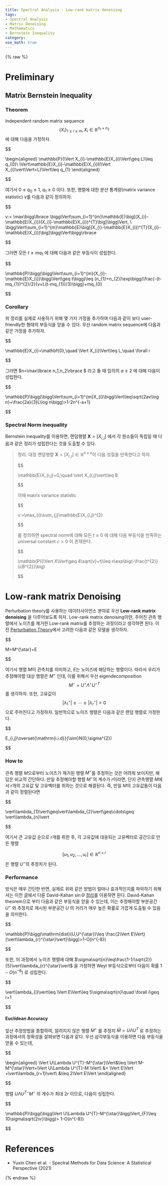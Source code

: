 ```yaml
---
title: Spectral Analysis - Low-rank matrix denoising
tags:
- Spectral Analysis
- Matrix Denoising
- Mathematics
- Bernstein Inequality
category: 
use_math: true
---
```

{% raw %}
# Preliminary
## Matrix Bernstein Inequality
### Theorem
Independent random matrix sequence $$\lbrace X_{i}\rbrace _{1\leq i\leq m}, X_{i}\in\mathbb{R}^{n_{1}\times n_{2}}$$ 에 대해 다음을 가정하자.


$$

\begin{aligned}
\mathbb{P}(\Vert X_{i}-\mathbb{E}X_{i}\Vert\geq L)\leq q_{0}\\
\Vert\mathbb{E}X_{i}-\mathbb{E}X_{i}I(\Vert X_{i}\vert\Vert<L)\Vert\leq q_{1}
\end{aligned}


$$

여기서 $0\leq q_{0}\leq 1$, $q_{1}\geq 0$ 이다. 또한, 행렬에 대한 분산 통계량(matrix variance statistic) $v$를 다음과 같이 정의하자.

$$

v:= \max\bigg\lbrace \bigg\Vert\sum_{i=1}^{m}\mathbb{E}\big[(X_{i}-\mathbb{E}X_{i})(X_{i}-\mathbb{E}X_{i})^{T}\big]\bigg\Vert, \\ \bigg\Vert\sum_{i=1}^{m}\mathbb{E}\big[(X_{i}-\mathbb{E}X_{i})^{T}(X_{i}-\mathbb{E}X_{i})\big]\bigg\Vert\bigg\rbrace 


$$

그러면 모든 $t\geq mq_{1}$ 에 대해 다음과 같은 부등식이 성립한다.

$$

\mathbb{P}\bigg(\bigg\Vert\sum_{i=1}^{m}(X_{i}-\mathbb{E}X_{i})\bigg\Vert\geq t\bigg)\leq (n_{1}+n_{2})\exp\bigg(\frac{-(t-mq_{1})^{2}/2}{v+L(t-mq_{1})/3}\bigg)+mq_{0}


$$

### Corollary
위 정리를 실제로 사용하기 위해 몇 가지 가정을 추가하여 다음과 같이 보다 user-friendly한 형태의 부등식을 얻을 수 있다. 우선 random matrix sequence에 다음과 같은 가정을 추가하자.


$$

\mathbb{E}X_{i}=\mathbf{0},\quad \Vert X_{i}\Vert\leq L,\quad \forall i


$$

그러면 $n=\max\lbrace n_1,n_2\rbrace $ 라고 둘 때 임의의 $a\geq 2$ 에 대해 다음이 성립한다.


$$

\mathbb{P}\bigg(\bigg\Vert\sum_{i=1}^{m}X_{i}\bigg\Vert\leq\sqrt{2av\log n}+\frac{2a}{3}L\log n\bigg)>1-2n^{-a+1}


$$

### Spectral Norm inequality
Bernstein inequality를 이용하면, 랜덤행렬 $\mathbf{X}=[X_{i,j}]$ 에서 각 원소들이 독립일 때 다음과 같은 정리가 성립한다는 것을 도출할 수 있다.

> 정리.
> 대칭 랜덤행렬 $\mathbf{X}=[X_{i,j}]\in\mathbb{R}^{n\times n}$이 다음 성질을 만족한다고 하자.
> 
> 
> $$
> 
> \mathbb{E}X_{i,j}=0,\quad \vert X_{i,j}\vert\leq B
>
> 
> 
> $$
> 
>
> 이때 matrix variance statistic
> 
> 
> $$
> 
> v:=\max_{i}\sum_{j}\mathbb{E}X_{i,j}^{2}
>
>
> 
> 
> $$
> 
>
> 를 정의하면 spectral norm에 대해 모든 $t\geq 0$ 에 대해 다음 부등식을 만족하는 universal constant $c>0$ 이 존재한다.
> 
> 
> $$
> 
> \mathbb{P}(\Vert X\Vert\geq 4\sqrt{v}+t)\leq n\exp\big(-\frac{t^{2}}{cB^{2}}\big)
> 
> 
> $$
> 

# Low-rank matrix Denoising

Perturbation theory를 사용하는 데이터사이언스 분야로 우선 **Low-rank matrix denoising** 을 다루어보도록 하자. Low-rank matrix denoising이란, 주어진 관측 행렬에서 노이즈를 제거한 Low-rank matrix를 추정하는 과정이라고 생각하면 된다. 이전 [Perturbation Theory](https://ddangchani.github.io/Spectral-Analysis-1/)에서 고려한 다음과 같은 모델을 생각하자.


$$

M=M^{\star}+E 

$$

여기서 행렬 $M$이 관측치를 의미하고, $E$는 노이즈에 해당하는 행렬이다. 따라서 우리가 추정해야할 대상 행렬은 $M^{\star}$ 인데, 이를 위해서 우선 eigendecomposition $$M^{\star}=U^{\star}\Lambda^{\star}{U^{\star}}^{T}$$ 를 생각하자. 또한, 고유값이 $$\vert\lambda_{1}^{\star}\vert\geq\cdots\geq\vert\lambda_{r}^{\star}\vert>0$$ 으로 주어진다고 가정하자. 일반적으로 노이즈 행렬은 다음과 같은 랜덤 행렬로 가정한다.


$$

E_{i,j}\overset{\mathrm{i.i.d}}{\sim}N(0,\sigma^{2})


$$

### How to
관측 행렬 $M$으로부터 노이즈가 제거된 행렬 $M^{\star}$를 추정하는 것은 어려워 보이지만, 해답은 비교적 간단하다. 만일 추정해야할 행렬 $M^{\star}$의 계수가 $r$이라면, 단지 관측행렬 $M$에서 $r$개의 고유값 및 고유벡터를 취하는 것으로 해결된다. 즉, 만일 $M$의 고유값들이 다음과 같이 정렬된다면


$$

\vert\lambda_{1}\vert\geq\vert\lambda_{2}\vert\geq\cdots\geq \vert\lambda_{n}\vert


$$

여기서 큰 고유값 순으로 $r$개를 취한 후, 각 고유값에 대응되는 고유벡터로 공간으로 만든 행렬


$$[u_{1},u_{2},\ldots,u_{r}]\in\mathbb{R}^{n\times r}$$ 은 행렬 $U^{\star}$의 추정치가 된다.

### Performance
방식은 매우 간단한 반면, 실제로 위와 같은 방법이 얼마나 효과적인지를 파악하기 위해서는 이전 글에서 다룬 David-Kahan $\sin\Theta$ [정리](https://ddangchani.github.io/Spectral-Analysis-1/)를 이용하면 된다. David-Kahan theorem으로 부터 다음과 같은 부등식을 얻을 수 있는데, 이는 추정해야할 부분공간 $U^\star$ 와 추정치로 제시된 부분공간 $U$ 의 거리가 매우 높은 확률로 가깝게 도출될 수 있음을 의미한다.


$$

\mathbb{P}\bigg(\mathrm{dist}(U,U^{\star})\leq \frac{2\Vert E\Vert}{\vert\lambda_{r}^{\star}\vert}\bigg)>1-O(n^{-8})


$$

또한, 이 과정에서 노이즈 행렬에 대해 $\sigma\sqrt{n}\leq\frac{1-1/\sqrt{2}}{5}\vert\lambda_{r}^{\star}\vert$ 을 가정하면 Weyl 부등식으로부터 다음이 확률 $1-O(n^{-8})$ 로 성립한다.


$$

\vert\lambda_{i}\vert\leq \Vert E\Vert\leq 5\sigma\sqrt{n}\quad \forall i\geq r+1


$$


#### Euclidean Accuracy
앞선 추정방법을 종합하여, 알려지지 않은 행렬 $M^{\star}$ 를 추정치 $\hat M=U\Lambda U^{T}$ 로 추정하는 과정에서의 정확성을 살펴보면 다음과 같다. 우선 삼각부등식을 이용하면 다음 부등식을 얻을 수 있는데,


$$

\begin{aligned}
\Vert U\Lambda U^{T}-M^{\star}\Vert&\leq \Vert M-M^{\star}\Vert+\Vert U\Lambda U^{T}-M \Vert\\
&= \Vert E\Vert +\vert\lambda_{r+1}\vert\\
&\leq 2\Vert E\Vert
\end{aligned}


$$

행렬 $U\Lambda U^{T -}M^{\star}$ 의 계수가 최대 $2r$ 이므로, 다음이 성립한다.


$$

\mathbb{P}\bigg(\bigg\Vert U\Lambda U^{T}-M^{\star}\bigg\Vert_{F}\leq 10\sigma\sqrt{2nr}\bigg)> 1-O(n^{-8})


$$

# References
- Yuxin Chen et al. - Spectral Methods for Data Science: A Statistical Perspective (2021)

{% endraw %}